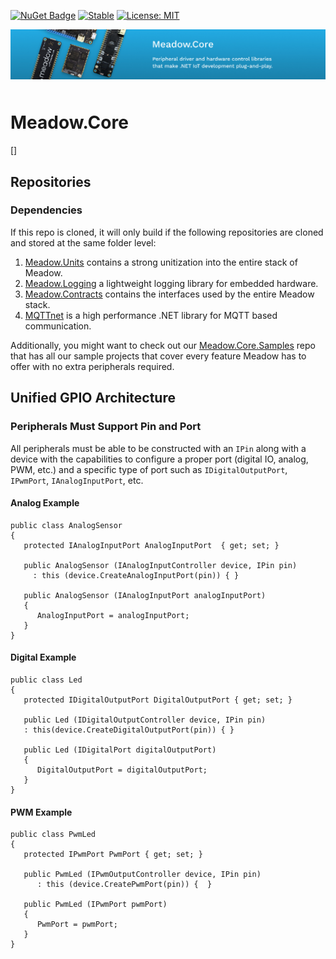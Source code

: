 [![NuGet Badge](https://buildstats.info/nuget/Meadow)](https://www.nuget.org/packages/Meadow)
[![Stable](https://github.com/WildernessLabs/Meadow.Core/actions/workflows/ci-build.yml/badge.svg)](https://github.com/WildernessLabs/Meadow.Core/actions/workflows/ci-build.yml)
[![License: MIT](https://img.shields.io/badge/License-Apache-green.svg)](license.txt)

<img src="design/banner.jpg" style="margin-bottom:10px" />

# Meadow.Core

[]

## Repositories

### Dependencies

If this repo is cloned, it will only build if the following repositories are cloned and stored at the same folder level:
1. [Meadow.Units](https://github.com/WildernessLabs/Meadow.Units)  contains a strong unitization into the entire stack of Meadow.
2. [Meadow.Logging](https://github.com/WildernessLabs/Meadow.Logging) a lightweight logging library for embedded hardware.
3. [Meadow.Contracts](https://github.com/WildernessLabs/Meadow.Contracts) contains the interfaces used by the entire Meadow stack.
4. [MQTTnet](https://github.com/WildernessLabs/MQTTnet) is a high performance .NET library for MQTT based communication.

Additionally, you might want to check out our [Meadow.Core.Samples](https://github.com/WildernessLabs/Meadow.Core.Samples) repo that has all our sample projects that cover every feature Meadow has to offer with no extra peripherals required. 

## Unified GPIO Architecture

### Peripherals Must Support Pin and Port

All peripherals must be able to be constructed with an `IPin` along with a device with the capabilities to configure a proper port (digital IO, analog, PWM, etc.) and a specific type of port such as `IDigitalOutputPort`, `IPwmPort`, `IAnalogInputPort`, etc. 

#### Analog Example

```
public class AnalogSensor 
{
   protected IAnalogInputPort AnalogInputPort  { get; set; }

   public AnalogSensor (IAnalogInputController device, IPin pin)
     : this (device.CreateAnalogInputPort(pin)) { }

   public AnalogSensor (IAnalogInputPort analogInputPort) 
   { 
      AnalogInputPort = analogInputPort;
   }
}
```
#### Digital Example

```
public class Led 
{
   protected IDigitalOutputPort DigitalOutputPort { get; set; }

   public Led (IDigitalOutputController device, IPin pin)
   : this(device.CreateDigitalOutputPort(pin)) { }

   public Led (IDigitalPort digitalOutputPort) 
   {
      DigitalOutputPort = digitalOutputPort;
   }
}
```
#### PWM Example

```
public class PwmLed 
{
   protected IPwmPort PwmPort { get; set; }

   public PwmLed (IPwmOutputController device, IPin pin) 
      : this (device.CreatePwmPort(pin)) {  }

   public PwmLed (IPwmPort pwmPort) 
   {  
      PwmPort = pwmPort;
   }
}
```
